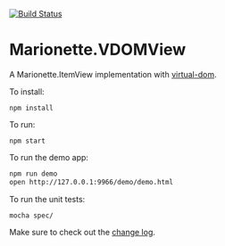 [![Build Status](https://travis-ci.org/tiagorg/Marionette.VDOMView.svg?branch=master)](https://travis-ci.org/tiagorg/Marionette.VDOMView)

Marionette.VDOMView
=================

A Marionette.ItemView implementation with [virtual-dom](https://github.com/Matt-Esch/virtual-dom).

To install:

```
npm install
```

To run:
```
npm start
```

To run the demo app:

```bash
npm run demo
open http://127.0.0.1:9966/demo/demo.html
```

To run the unit tests:

```
mocha spec/
```

Make sure to check out the [change log](changelog.md).
